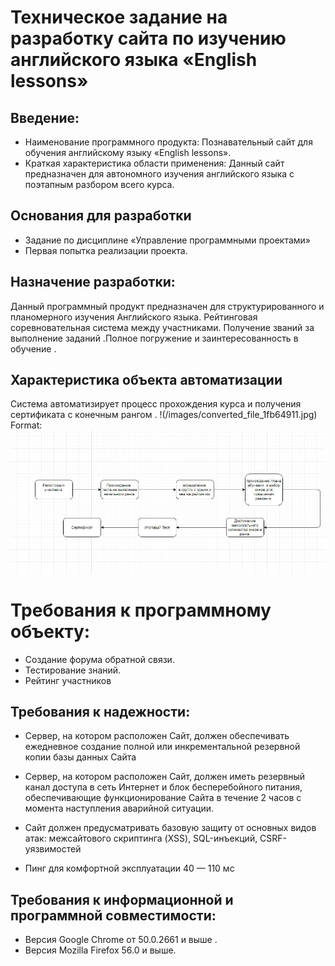 # Техническое задание на разработку сайта по изучению английского языка   «English lessons»  
	

## Введение:

 *  Наименование программного продукта: Познавательный сайт для обучения английскому языку «English lessons». 
 *	Краткая характеристика области применения: Данный сайт предназначен для автономного изучения английского языка с поэтапным разбором всего курса.

## Основания для разработки
* Задание по дисциплине «Управление программными проектами»
* Первая попытка реализации проекта.
## Назначение разработки:
Данный программный продукт предназначен для структурированного и планомерного изучения Английского языка. Рейтинговая соревновательная система между участниками.
Получение званий за выполнение заданий .Полное погружение и заинтересованность  в обучение .

## Характеристика объекта автоматизации
Система автоматизирует процесс прохождения курса и получения сертификата с конечным рангом .
!(/images/converted_file_1fb64911.jpg)
Format: ![Alt Text](https://github.com/ctel-prj-mng/3-tz-200218-kirillcheck/blob/master/image/converted_file_1fb64911.jpg)



 
# Требования к программному объекту:

* Создание форума обратной связи.
* Тестирование знаний.
*  Рейтинг участников 



## Требования к надежности:

* Сервер, на котором расположен Сайт, должен обеспечивать ежедневное создание полной или инкрементальной резервной копии базы данных Сайта
* Сервер, на котором расположен Сайт, должен иметь резервный канал доступа в сеть Интернет и блок бесперебойного питания, обеспечивающие функционирование Сайта в течение 2 часов с момента наступления аварийной ситуации.

* Сайт должен предусматривать базовую защиту от основных видов атак: межсайтового скриптинга (XSS), SQL-инъекций, CSRF-уязвимостей
*  Пинг для комфортной эксплуатации 40 — 110 мс 

 ## Требования к информационной и программной совместимости:
* Версия Google Chrome от 50.0.2661 и выше .
* Версия Mozilla Firefox 56.0 и выше.




